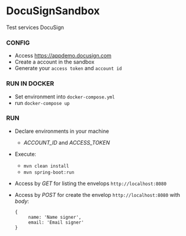 # DocuSignSandbox
  Test services DocuSign

### CONFIG
  - Access https://appdemo.docusign.com
  - Create a account in the sandbox
  - Generate your `access token` and `account id`
  
 ### RUN IN DOCKER
  - Set environment into `docker-compose.yml`
  - run `docker-compose up`
  
 ### RUN
  - Declare environments in your machine
    - *ACCOUNT_ID* and *ACCESS_TOKEN*
  - Execute:
    - `mvn clean install`
    - `mvn spring-boot:run`
  - Access by _GET_ for listing the envelops `http://localhost:8080`
  - Access by _POST_ for create the envelop `http://localhost:8080` with _body_:
  
     ```
     {
          name: 'Name signer',
          email: 'Email signer'
     }
     ```
     
